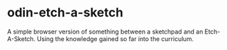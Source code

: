 # odin-etch-a-sketch
A simple browser version of something between a sketchpad and an Etch-A-Sketch.
Using the knowledge gained so far into the curriculum.